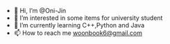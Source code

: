 - 👋 Hi, I’m @Oni-Jin
- 👀 I’m interested in some items for university student
- 🌱 I’m currently learning C++,Python and Java
- 📫 How to reach me woonbook6@gmail.com

<!---
Oni-Jin/Oni-Jin is a ✨ special ✨ repository because its `README.md` (this file) appears on your GitHub profile.
You can click the Preview link to take a look at your changes.
--->
